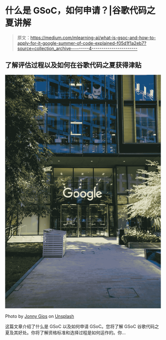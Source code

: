 # 什么是 GSoC，如何申请？|谷歌代码之夏讲解

> 原文：<https://medium.com/mlearning-ai/what-is-gsoc-and-how-to-apply-for-it-google-summer-of-code-explained-f05d1f1a2eb7?source=collection_archive---------4----------------------->

## 了解评估过程以及如何在谷歌代码之夏获得津贴

![](img/35fadbf44526a4cfd73f6398e945a7ad.png)

Photo by [Jonny Gios](https://unsplash.com/it/@supergios?utm_source=medium&utm_medium=referral) on [Unsplash](https://unsplash.com?utm_source=medium&utm_medium=referral)

这篇文章介绍了什么是 GSoC 以及如何申请 GSoC。您将了解 GSoC 谷歌代码之夏及其好处。你将了解资格标准和选择过程是如何运作的。你…